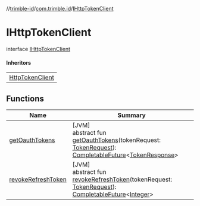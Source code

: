 //[trimble-id](../../../index.md)/[com.trimble.id](../index.md)/[IHttpTokenClient](index.md)

# IHttpTokenClient

interface [IHttpTokenClient](index.md)

#### Inheritors

| |
|---|
| [HttpTokenClient](../-http-token-client/index.md) |

## Functions

| Name | Summary |
|---|---|
| [getOauthTokens](get-oauth-tokens.md) | [JVM]<br>abstract fun [getOauthTokens](get-oauth-tokens.md)(tokenRequest: [TokenRequest](../-token-request/index.md)): [CompletableFuture](https://docs.oracle.com/javase/8/docs/api/java/util/concurrent/CompletableFuture.html)&lt;[TokenResponse](../-token-response/index.md)&gt; |
| [revokeRefreshToken](revoke-refresh-token.md) | [JVM]<br>abstract fun [revokeRefreshToken](revoke-refresh-token.md)(tokenRequest: [TokenRequest](../-token-request/index.md)): [CompletableFuture](https://docs.oracle.com/javase/8/docs/api/java/util/concurrent/CompletableFuture.html)&lt;[Integer](https://docs.oracle.com/javase/8/docs/api/java/lang/Integer.html)&gt; |
